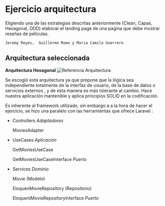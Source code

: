 # Ejercicio arquitectura

Eligiendo una de las estrategias descritas anteriormente (Clean, Capas, Hexagonal, DDD) elaborar el landing page
 de una pagina que debe mostrar reseñas de películas.

``
Jeremy Reyes, 
Guillermo Romo y
Maria Camila Guerrero
``
## Arquitectura seleccionada 

**Arquitectura Hexagonal**
![Referencia Arquitectura](https://miro.medium.com/max/1718/1*yR4C1B-YfMh5zqpbHzTyag.png)

Se escogió esta arquitectura ya que propone que la lógica sea independiente totalmente de la interfaz de usuario, de la base de datos o servicios externos , y de esta manera es más tolerante al cambio. Hace nuestra aplicación mantenible y aplica principios SOLID en la codificación.

Es inherente al framework utilizado, sin embargo a a la hora de hacer el ejercicio, se hizo una paralelo con las herramientas que ofrece Laravel :

- Controllers *Adaptadores* 

    MoviesAdapter
    
- UseCases *Aplicación*

    GetMoviesUseCase
    
    GetMoviesUseCaseInterface _Puerto_
    
- Services *Dominio*

    Movie (Modelo)
    
    EloquenMovieRepository (Repositorio)
    
    EloquentMovieRepositoryInterface _Puerto_

